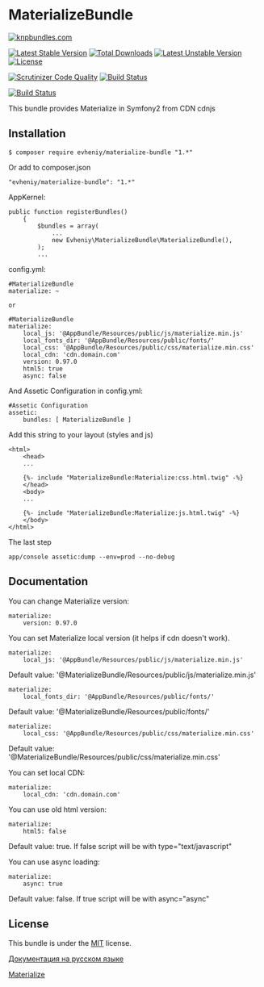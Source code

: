 MaterializeBundle
=================

[![knpbundles.com](http://knpbundles.com/evheniy/MaterializeBundle/badge)](http://knpbundles.com/evheniy/MaterializeBundle)

[![Latest Stable Version](https://poser.pugx.org/evheniy/materialize-bundle/v/stable)](https://packagist.org/packages/evheniy/materialize-bundle) [![Total Downloads](https://poser.pugx.org/evheniy/materialize-bundle/downloads)](https://packagist.org/packages/evheniy/materialize-bundle) [![Latest Unstable Version](https://poser.pugx.org/evheniy/materialize-bundle/v/unstable)](https://packagist.org/packages/evheniy/materialize-bundle) [![License](https://poser.pugx.org/evheniy/materialize-bundle/license)](https://packagist.org/packages/evheniy/materialize-bundle)

[![Scrutinizer Code Quality](https://scrutinizer-ci.com/g/evheniy/MaterializeBundle/badges/quality-score.png?b=master)](https://scrutinizer-ci.com/g/evheniy/MaterializeBundle/?branch=master) [![Build Status](https://scrutinizer-ci.com/g/evheniy/MaterializeBundle/badges/build.png?b=master)](https://scrutinizer-ci.com/g/evheniy/MaterializeBundle/build-status/master)

[![Build Status](https://travis-ci.org/evheniy/MaterializeBundle.svg)](https://travis-ci.org/evheniy/MaterializeBundle)

This bundle provides Materialize in Symfony2 from CDN cdnjs

Installation
------------

    $ composer require evheniy/materialize-bundle "1.*"

Or add to composer.json

    "evheniy/materialize-bundle": "1.*"

AppKernel:

    public function registerBundles()
        {
            $bundles = array(
                ...
                new Evheniy\MaterializeBundle\MaterializeBundle(),
            );
            ...

config.yml:

    #MaterializeBundle
    materialize: ~

    or

    #MaterializeBundle
    materialize:
        local_js: '@AppBundle/Resources/public/js/materialize.min.js'
        local_fonts_dir: '@AppBundle/Resources/public/fonts/'
        local_css: '@AppBundle/Resources/public/css/materialize.min.css'
        local_cdn: 'cdn.domain.com'
        version: 0.97.0
        html5: true
        async: false

And Assetic Configuration in config.yml:

    #Assetic Configuration
    assetic:
        bundles: [ MaterializeBundle ]

Add this string to your layout (styles and js)

    <html>
        <head>
        ...

        {%- include "MaterializeBundle:Materialize:css.html.twig" -%}
        </head>
        <body>
        ...

        {%- include "MaterializeBundle:Materialize:js.html.twig" -%}
        </body>
    </html>
The last step

    app/console assetic:dump --env=prod --no-debug


Documentation
-------------

You can change Materialize version:

    materialize:
        version: 0.97.0
        
You can set Materialize local version (it helps if cdn doesn't work).

    materialize:
        local_js: '@AppBundle/Resources/public/js/materialize.min.js'

Default value: '@MaterializeBundle/Resources/public/js/materialize.min.js'

    materialize:
        local_fonts_dir: '@AppBundle/Resources/public/fonts/'

Default value: '@MaterializeBundle/Resources/public/fonts/' 
 
    materialize:
        local_css: '@AppBundle/Resources/public/css/materialize.min.css'

Default value: '@MaterializeBundle/Resources/public/css/materialize.min.css'

You can set local CDN:

    materialize:
        local_cdn: 'cdn.domain.com'


You can use old html version:

    materialize:
        html5: false

Default value: true. If false script will be with type="text/javascript"

You can use async loading:

    materialize:
        async: true

Default value: false. If true script will be with async="async"


License
-------

This bundle is under the [MIT][3] license.

[Документация на русском языке][1]

[Materialize][2]

[1]:  http://makedev.org/articles/symfony/bundles/materialize_bundle.html
[2]:  http://materializecss.com/
[3]:  https://github.com/evheniy/MaterializeBundle/blob/master/Resources/meta/LICENSE
